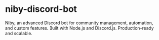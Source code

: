 # niby-discord-bot
Niby, an advanced Discord bot for community management, automation, and custom features. Built with Node.js and Discord.js. Production-ready and scalable.
